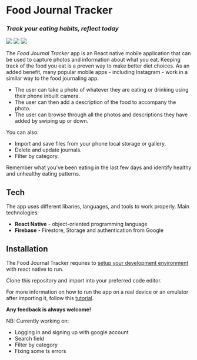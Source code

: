 # Food Journal Tracker

### _Track your eating habits, reflect today_

![](./readme_imgs/Screenshot_1666392240.png)
![](readme_imgs/Screenshot_1666393111.png)
![](./readme_imgs/Screenshot_1666392356.png)

The _Food Journal Tracker_ app is an React native mobile application that can be used to capture photos and information about what you eat. Keeping track of the food you eat is a proven way to make better diet choices. As an added benefit, many popular mobile apps - including Instagram - work in a similar way to the food journaling app.

- The user can take a photo of whatever they are eating or drinking using their phone inbuilt camera.
- The user can then add a description of the food to accompany the photo.
- The user can browse through all the photos and descriptions they have added by swiping up or down.

You can also:

- Import and save files from your phone local storage or gallery.
- Delete and update journals.
- Filter by category.

Remember what you've been eating in the last few days and identify healthy and unhealthy eating patterns.

## Tech

The app uses different libaries, languages, and tools to work properly. Main technologies:

- **React Native** - object-oriented programming language
- **Firebase** - Firestore, Storage and authentication from Google

## Installation

The Food Journal Tracker requires to [setup your development environment](https://reactnative.dev/docs/environment-setup) with react native to run.

Clone this repository and import into your preferred code editor.

For more information on how to run the app on a real device or an emulator after importing it, follow this [tutorial](https://reactnative.dev/docs/environment-setup).

**Any feedback is always welcome!**

NB: Currently working on:

- Logging in and signing up with google account
- Search field
- Filter by category
- Fixing some ts errors
